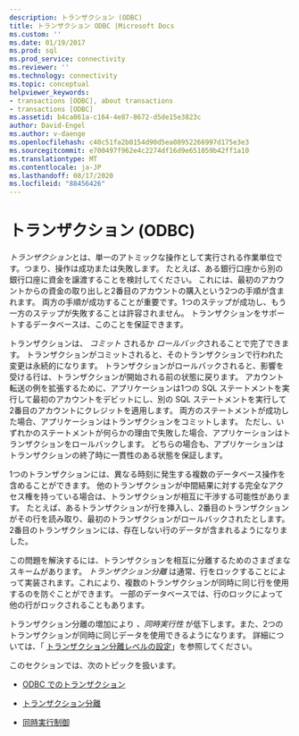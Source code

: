 ```yaml
---
description: トランザクション (ODBC)
title: トランザクション ODBC |Microsoft Docs
ms.custom: ''
ms.date: 01/19/2017
ms.prod: sql
ms.prod_service: connectivity
ms.reviewer: ''
ms.technology: connectivity
ms.topic: conceptual
helpviewer_keywords:
- transactions [ODBC], about transactions
- transactions [ODBC]
ms.assetid: b4ca861a-c164-4e87-8672-d5de15e3823c
author: David-Engel
ms.author: v-daenge
ms.openlocfilehash: c40c51fa2b0154d90d5ea08952266997d175e3e3
ms.sourcegitcommit: e700497f962e4c2274df16d9e651059b42ff1a10
ms.translationtype: MT
ms.contentlocale: ja-JP
ms.lasthandoff: 08/17/2020
ms.locfileid: "88456426"
---
```

# <a name="transactions-odbc"></a>トランザクション (ODBC)
*トランザクション*とは、単一のアトミックな操作として実行される作業単位です。つまり、操作は成功または失敗します。 たとえば、ある銀行口座から別の銀行口座に資金を譲渡することを検討してください。 これには、最初のアカウントからの資金の取り出しと2番目のアカウントの購入という2つの手順が含まれます。 両方の手順が成功することが重要です。1つのステップが成功し、もう一方のステップが失敗することは許容されません。 トランザクションをサポートするデータベースは、このことを保証できます。  
  
 トランザクションは、 *コミット* されるか *ロールバック*されることで完了できます。 トランザクションがコミットされると、そのトランザクションで行われた変更は永続的になります。 トランザクションがロールバックされると、影響を受ける行は、トランザクションが開始される前の状態に戻ります。 アカウント転送の例を拡張するために、アプリケーションは1つの SQL ステートメントを実行して最初のアカウントをデビットにし、別の SQL ステートメントを実行して2番目のアカウントにクレジットを適用します。 両方のステートメントが成功した場合、アプリケーションはトランザクションをコミットします。 ただし、いずれかのステートメントが何らかの理由で失敗した場合、アプリケーションはトランザクションをロールバックします。 どちらの場合も、アプリケーションはトランザクションの終了時に一貫性のある状態を保証します。  
  
 1つのトランザクションには、異なる時刻に発生する複数のデータベース操作を含めることができます。 他のトランザクションが中間結果に対する完全なアクセス権を持っている場合は、トランザクションが相互に干渉する可能性があります。 たとえば、あるトランザクションが行を挿入し、2番目のトランザクションがその行を読み取り、最初のトランザクションがロールバックされたとします。 2番目のトランザクションには、存在しない行のデータが含まれるようになりました。  
  
 この問題を解決するには、トランザクションを相互に分離するためのさまざまなスキームがあります。 *トランザクション分離* は通常、行をロックすることによって実装されます。これにより、複数のトランザクションが同時に同じ行を使用するのを防ぐことができます。 一部のデータベースでは、行のロックによって他の行がロックされることもあります。  
  
 トランザクション分離の増加により *、同時実行性* が低下します。また、2つのトランザクションが同時に同じデータを使用できるようになります。 詳細については、「 [トランザクション分離レベルの設定](../../../odbc/reference/develop-app/setting-the-transaction-isolation-level.md)」を参照してください。  
  
 このセクションでは、次のトピックを扱います。  
  
-   [ODBC でのトランザクション](../../../odbc/reference/develop-app/transactions-in-odbc-odbc.md)  
  
-   [トランザクション分離](../../../odbc/reference/develop-app/transaction-isolation.md)  
  
-   [同時実行制御](../../../odbc/reference/develop-app/concurrency-control.md)
